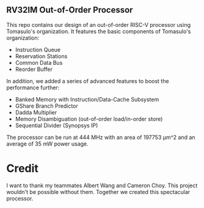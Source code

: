 ## RV32IM Out-of-Order Processor

This repo contains our design of an out-of-order RISC-V processor using Tomasulo's organization. It features the basic components of Tomasulo's organization:
- Instruction Queue
- Reservation Stations
- Common Data Bus
- Reorder Buffer

In addition, we added a series of advanced features to boost the performance further:
- Banked Memory with Instruction/Data-Cache Subsystem
- GShare Branch Predictor
- Dadda Multiplier
- Memory Disambiguation (out-of-order load/in-order store)
- Sequential Divider (Synopsys IP)

The processor can be run at 444 MHz with an area of 197753 μm^2 and an average of 35 mW power usage.

# Credit
I want to thank my teammates Albert Wang and Cameron Choy. This project wouldn't be possible without them. Together we created this spectacular processor.

